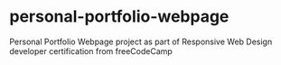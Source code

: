 # personal-portfolio-webpage
Personal Portfolio Webpage project as part of Responsive Web Design developer certification from freeCodeCamp
